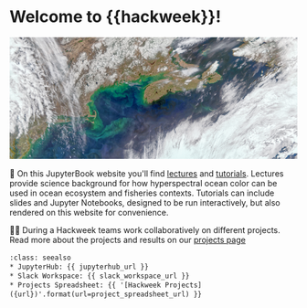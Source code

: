 # Welcome to {{hackweek}}!

![banner](img/spring-bloom.png)


📖 On this JupyterBook website you'll find [lectures](presentations/lectures) and [tutorials](presentations/tutorials). Lectures provide science background for how hyperspectral ocean color can be used in ocean ecosystem and fisheries contexts. Tutorials can include slides and Jupyter Notebooks, designed to be run interactively, but also rendered on this website for convenience.

👩‍💻 During a Hackweek teams work collaboratively on different projects. Read more about the projects and results on our [projects page](projects/list_of_projects)


```{admonition} Quick links for the event
:class: seealso
* JupyterHub: {{ jupyterhub_url }}
* Slack Workspace: {{ slack_workspace_url }}
* Projects Spreadsheet: {{ '[Hackweek Projects]({url})'.format(url=project_spreadsheet_url) }}
```
